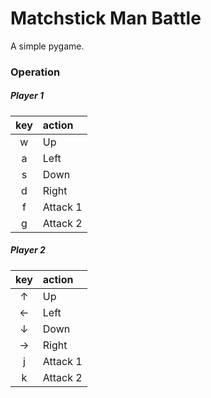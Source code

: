 # Matchstick Man Battle


A simple pygame.

### Operation

##### Player 1
|key    |action   |
|:-----:|:-------------|
|w      |Up       |
|a      |Left     |
|s      |Down     |
|d      |Right    |
|f      |Attack 1 |
|g      |Attack 2 |


##### Player 2
|key    |action   |
|:-----:|:-------------|
|↑      |Up       |
|←      |Left     |
|↓      |Down     |
|→      |Right    |
|j      |Attack 1 |
|k      |Attack 2 |

